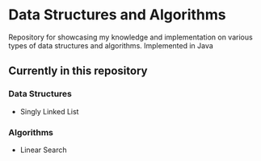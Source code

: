 # Data Structures and Algorithms

Repository for showcasing my knowledge and implementation on various types of data structures and algorithms. Implemented in Java

## Currently in this repository

### Data Structures

- Singly Linked List

### Algorithms

- Linear Search
